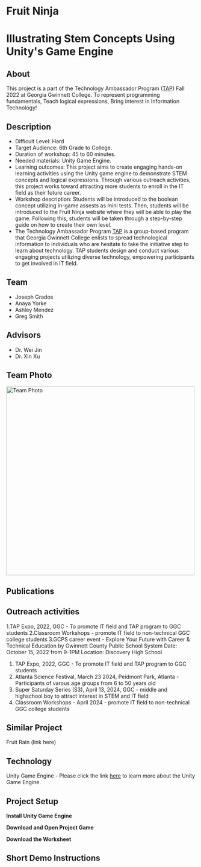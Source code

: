 # Fruit Ninja
# Illustrating Stem Concepts Using Unity's Game Engine
## About 
This project is a part of the Technology Ambassador Program ([TAP](https://www.ggc.edu/academics/school-of-science-and-technology/research-internships-service-learning/technology-ambassador-program)) Fall 2022 at Georgia Gwinnett College. To represent programming fundamentals, Teach logical expressions, Bring interest in Information Technology!

## Description
- Difficult Level: Hard
-  Target Audience: 6th Grade to College.
-   Duration of workshop: 45 to 60 minutes.
-   Needed materials: Unity Game Engine.
-   Learning outcomes: This project aims to create engaging hands-on learning activities using the Unity game engine to demonstrate STEM concepts and logical expressions. Through various outreach activities, this project works toward attracting more students to enroll in the IT field as their future career.
-   Workshop description: Students will be introduced to the boolean concept utilizing in-game assests as mini tests. Then, students will be introduced to the Fruit Ninja website where they will be able to play the game. Following this, students will be taken through a step-by-step guide on how to create their own level.
-   The Technology Ambassador Program [TAP](https://www.ggc.edu/academics/school-of-science-and-technology/research-internships-service-learning/technology-ambassador-program) is a group-based program that Georgia Gwinnett College enlists to spread technological information to individuals who are hesitate to take the initiative step to learn about technology. TAP students design and conduct various engaging projects utilizing diverse technology,  empowering participants to get involved in IT field.

## Team
- Joseph Grados
- Anaya Yorke
- Ashley Mendez
- Greg Smith

## Advisors
- Dr. Wei Jin
- Dr. Xin Xu

## Team Photo
<img alt="Team Photo" src="https://github.com/TAP-GGC/FruitNinja/blob/main/image_2024-05-28_155937933.png" width="500">

## Publications


## Outreach activities
1.TAP Expo, 2022, GGC - To promote IT field and TAP program to GGC students
2.Classroom Workshops - promote IT field to non-technical GGC college students
3.GCPS career event - Explore Your Future with Career & Technical Education by Gwinnett County Public School System
  Date: October 15, 2022 from 9-1PM 
  Location: Discovery High School 
1. TAP Expo, 2022, GGC - To promote IT field and TAP program to GGC students
2. Atlanta Science Festival, March 23 2024, Peidmont Park, Atlanta - Participants of varous age groups from 6 to 50 years old
3. Super Saturday Series (S3), April 13, 2024, GGC - middle and highschool boy to attract interest in STEM and IT field
4. Classroom Workshops - April 2024 - promote IT field to non-technical GGC college students

## Similar Project
Fruit Rain (link here)

## Technology
Unity Game Engine - Please click the link [here](https://Unity.com/games) to learn more about the Unity Game Engine.

## Project Setup
**Install Unity Game Engine**

**Download and Open Project Game**

**Download the Worksheet**

## Short Demo Instructions
